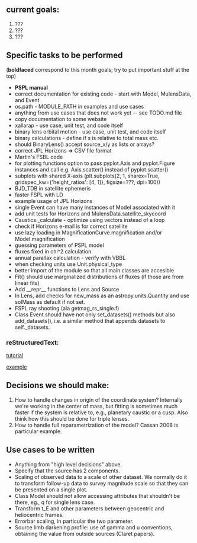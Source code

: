 ## current goals:
1. ???
2. ???
3. ???

## Specific tasks to be performed
(__boldfaced__ correspond to this month goals; try to put important stuff at the top)

* __PSPL manual__
* correct documentation for existing code - start with Model, MulensData, and Event 
* os.path - MODULE\_PATH in examples and use cases
* anything from use cases that does not work yet -- see TODO.md file
* copy documentation to some website
* xallarap - use case, unit test, and code itself
* binary lens orbital motion - use case, unit test, and code itself
* binary calculations - define if s is relative to total mass etc.
* should BinaryLens() accept source\_x/y as lists or arrays?
* correct JPL Horizons => CSV file format
* Martin's FSBL code
* for plotting functions option to pass pyplot.Axis and pyplot.Figure instances and call e.g. Axis.scatter() instead of pyplot.scatter()
* subplots with shared X-axis (plt.subplots(2, 1, sharex=True, gridspec\_kw={'height\_ratios': [4, 1]}, figsize=???, dpi=100))
* BJD\_TDB in satellite ephemeris
* faster FSPL with LD
* example usage of JPL Horizons
* single Event can have many instances of Model associated with it
* add unit tests for Horizons and MulensData.satellite\_skycoord
* Caustics.\_calculate - optimize using vectors instead of a loop
* check if Horizons e-mail is for correct satellite
* use lazy loading in MagnificationCurve.magnification and/or Model.magnification
* guessing parameters of PSPL model
* fluxes fixed in chi^2 calculation
* annual parallax calculation - verify with VBBL
* when checking units use Unit.physical\_type
* better import of the module so that all main classes are accesible
* Fit() should use marginalized distributions of fluxes (if those are from linear fits)
* Add \_\_repr\_\_ functions to Lens and Source
* In Lens, add checks for new\_mass as an astropy.units.Quantity and
  use solMass as default if not set.
* FSPL ray shooting (ala getmag\_rs\_single.f)
* Class Event should have not only set\_datasets() methods but also add\_datasets(), i.e. a similar method that appends datasets to self.\_datasets.

### reStructuredText:
[tutorial](http://www.sphinx-doc.org/en/stable/rest.html)

[example](https://thomas-cokelaer.info/tutorials/sphinx/docstring_python.html)

## Decisions we should make:

1. How to handle changes in origin of the coordinate system? Internally we're working in the center of mass, but fitting is sometimes much faster if the system is relative to, e.g., planetary caustic or a cusp. Also think how this should be done for triple lenses. 
1. How to handle full reparametrization of the model? Cassan 2008 is particular example. 


## Use cases to be written 

* Anything from "high level decisions" above.
* Specify that the source has 2 components.
* Scaling of observed data to a scale of other dataset. We normally do it to transform follow-up data to survey magnitude scale so that they can be presented on a single plot. 
* Class Model should not allow accessing attributes that shouldn't be there, eg., q for single lens case.
* Transform t\_E and other parameters between geocentric and heliocentric frames.
* Errorbar scaling, in particular the two parameter.
* Source limb darkening profile: use of gamma and u conventions, obtaining the value from outside sources (Claret papers). 

